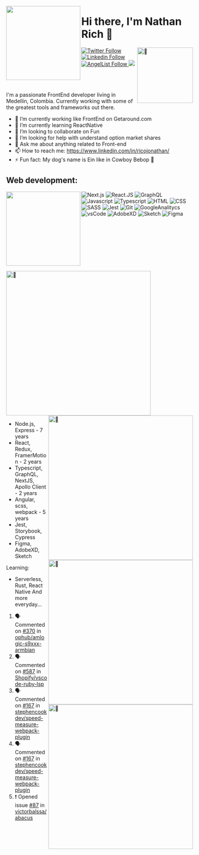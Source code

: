 <!--- 
  inspiration:
  https://zzetao.github.io/awesome-github-profile/
  https://github.com/rzashakeri/beautify-github-profile?ref=producthunt   
-->

<img src="https://media4.giphy.com/media/Gi8ilHwjq6kcU/giphy.gif?cid=790b7611eb5ec2968647e8614a140bf1a1b6122a86062cf2&rid=giphy.gif&ct=g" 
       width="200" align="left" />

<div id="head">
  
  <h1>Hi there, I'm Nathan Rich 👋</h1>
  <img align="right" width="150" alt="🦑" src="https://count.getloli.com/get/@:nathanredblur?theme=rule34">
  
  <div id="badges">
    <a href="https://twitter.com/NathanRedBlur">
      <img src="https://img.shields.io/badge/twitter--green?logo=twitter&style=social" alt="Twitter Follow"/>
    </a>
    <a href="https://www.linkedin.com/in/ricojonathan/L">
      <img src="https://img.shields.io/badge/linkedin--green?logo=linkedin&style=social" alt="Linkedin Follow"/>
    </a>
    <a href="https://angel.co/u/nathanredblur">
      <img src="https://img.shields.io/badge/AngelList--green?logo=AngelList&style=social" alt="AngelList Follow"/>
    </a>
    <img src="https://komarev.com/ghpvc/?username=nathanredblur&color=blueviolet" />
  </div>

  <br clear="left"/>
</div>
<br />

I'm a passionate FrontEnd developer living in Medellín, Colombia. Currently working with some of the greatest tools and frameworks out there. 

- 🔭 I’m currently working like FrontEnd on Getaround.com
- 🌱 I’m currently learning ReactNative
- 👯 I’m looking to collaborate on Fun
- 🤔 I’m looking for help with understand option market shares
- 💬 Ask me about anything related to Front-end
- 📫 How to reach me: https://www.linkedin.com/in/ricojonathan/
- ⚡ Fun fact: My dog's name is Ein like in Cowboy Bebop 🦮


## Web development:

<img src="https://media1.giphy.com/media/kz6cm1kKle2MYkHtJF/giphy.gif?cid=790b76114fc4ac86c48327b37edba6dc8a3b30d8224433c6&rid=giphy.gif&ct=g" 
     width="200" align="left"/>

![Next.js](https://img.shields.io/badge/next.js-000000?style=for-the-badge&logo=next.js&logoColor=white)
![React.JS](https://img.shields.io/badge/React-20232A?style=for-the-badge&logo=react&logoColor=61DAFB)
![GraphQL](https://img.shields.io/badge/GraphQl-E10098?style=for-the-badge&logo=graphql&logoColor=white)
![Javascript](https://img.shields.io/badge/JavaScript-323330?style=for-the-badge&logo=javascript&logoColor=F7DF1E)
![Typescript](https://img.shields.io/badge/TypeScript-007ACC?style=for-the-badge&logo=typescript&logoColor=white)
![HTML](https://img.shields.io/badge/HTML5-E34F26?style=for-the-badge&logo=html5&logoColor=white)
![CSS](https://img.shields.io/badge/CSS3-1572B6?style=for-the-badge&logo=css3&logoColor=white)
![SASS](https://img.shields.io/badge/Sass-CC6699?style=for-the-badge&logo=sass&logoColor=white)
![Jest](https://img.shields.io/badge/Jest-C21325?style=for-the-badge&logo=jest&logoColor=white)
![Git](https://img.shields.io/badge/Git-F05032?style=for-the-badge&logo=git&logoColor=white)
![GoogleAnalitycs](https://img.shields.io/badge/Google%20Analytics-E37400?style=for-the-badge&logo=google%20analytics&logoColor=white)
![vsCode](https://img.shields.io/badge/Visual_Studio_Code-0078D4?style=for-the-badge&logo=visual%20studio%20code&logoColor=white)
![AdobeXD](https://img.shields.io/badge/Adobe%20XD-FF61F6?style=for-the-badge&logo=Adobe%20XD&logoColor=white)
![Sketch](https://img.shields.io/badge/Sketch-F7B500?style=for-the-badge&logo=Sketch&logoColor=white)
![Figma](https://img.shields.io/badge/figma-%23F24E1E.svg?style=for-the-badge&logo=figma&logoColor=white)

<br clear="left"/>

[<img align="left" width="390" alt="🦑" src="https://gist.githubusercontent.com/nathanredblur/3fc94c8920887ed4a2d8d88d62029267/raw/general.svg">](#)
[<img align="right" width="390" alt="🦑" src="https://gist.githubusercontent.com/nathanredblur/3fc94c8920887ed4a2d8d88d62029267/raw/achievements.svg">](#)

<img align="right" width="390" alt="🦑" src="https://github-readme-stats-kw8r-nathanredblur.vercel.app/api?username=nathanredblur&count_private=true&show_icons=true" />

<img align="right" width="390" alt="🦑" src="https://github-readme-stats-kw8r-nathanredblur.vercel.app/api/top-langs/?username=nathanredblur&layout=compact" />

<br clear="left"/>

- Node.js, Express - 7 years
- React, Redux, FramerMotion - 2 years
- Typescript, GraphQL, NextJS, Apollo Client - 2 years
- Angular, scss, webpack - 5 years
- Jest, Storybook, Cypress
- Figma, AdobeXD, Sketch

Learning:
- Serverless, Rust, React Native
And more everyday...

  
<!--START_SECTION:activity-->
1. 🗣 Commented on [#370](https://github.com/ophub/amlogic-s9xxx-armbian/issues/370#issuecomment-1837248796) in [ophub/amlogic-s9xxx-armbian](https://github.com/ophub/amlogic-s9xxx-armbian)
2. 🗣 Commented on [#587](https://github.com/Shopify/vscode-ruby-lsp/issues/587#issuecomment-1777928495) in [Shopify/vscode-ruby-lsp](https://github.com/Shopify/vscode-ruby-lsp)
3. 🗣 Commented on [#167](https://github.com/stephencookdev/speed-measure-webpack-plugin/issues/167#issuecomment-1551988050) in [stephencookdev/speed-measure-webpack-plugin](https://github.com/stephencookdev/speed-measure-webpack-plugin)
4. 🗣 Commented on [#167](https://github.com/stephencookdev/speed-measure-webpack-plugin/issues/167#issuecomment-1551947386) in [stephencookdev/speed-measure-webpack-plugin](https://github.com/stephencookdev/speed-measure-webpack-plugin)
5. ❗ Opened issue [#87](https://github.com/victorbalssa/abacus/issues/87) in [victorbalssa/abacus](https://github.com/victorbalssa/abacus)
<!--END_SECTION:activity-->
